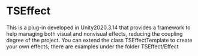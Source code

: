# TSEffect
This is a plug-in developed in Unity2020.3.14 that provides a framework to help managing both visual and nonvisual effects, reducing the coupling degree of the project.
You can extend the class TSEffectTemplate to create your own effects; there are examples under the folder TSEffect/Effect
